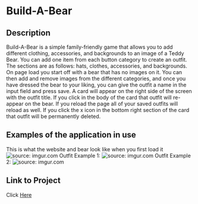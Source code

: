 # Build-A-Bear

## Description

Build-A-Bear is a simple family-friendly game that allows you to add different clothing, accessories, and backgrounds to an image of a Teddy Bear. You can add one item from each button category to create an outfit. The sections are as follows: hats, clothes, accessories, and backgrounds. On page load you start off with a bear that has no images on it. You can then add and remove images from the different categories, and once you have dressed the bear to your liking, you can give the outfit a name in the input field and press save. A card will appear on the right side of the screen with the outfit title. If you click in the body of the card that outfit will re-appear on the bear. If you reload the page all of your saved outfits will reload as well. If you click the x icon in the bottom right section of the card that outfit will be permanently deleted.

## Examples of the application in use

This is what the website and bear look like when you first load it
<img href="https://imgur.com/yO1x6XU"><img src="https://i.imgur.com/yO1x6XU.png" title="source: imgur.com" />
Outfit Example 1:
<img href="https://imgur.com/AnGIWeu"><img src="https://i.imgur.com/AnGIWeu.png" title="source: imgur.com" />
Outfit Example 2:
<img href="https://imgur.com/90psgyP"><img src="https://i.imgur.com/90psgyP.png" title="source: imgur.com" />

## Link to Project

Click [Here](https://github.com/C-Bandstra/build-a-bear)



